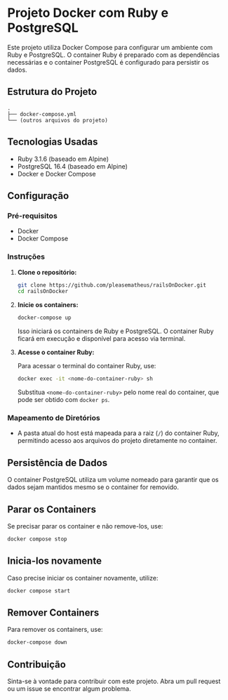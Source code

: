 
# Projeto Docker com Ruby e PostgreSQL

Este projeto utiliza Docker Compose para configurar um ambiente com Ruby e PostgreSQL. O container Ruby é preparado com as dependências necessárias e o container PostgreSQL é configurado para persistir os dados.

## Estrutura do Projeto

```
.
├── docker-compose.yml
└── (outros arquivos do projeto)
```

## Tecnologias Usadas

- Ruby 3.1.6 (baseado em Alpine)
- PostgreSQL 16.4 (baseado em Alpine)
- Docker e Docker Compose

## Configuração

### Pré-requisitos

- Docker
- Docker Compose

### Instruções

1. **Clone o repositório:**

   ```bash
   git clone https://github.com/pleasematheus/railsOnDocker.git
   cd railsOnDocker
   ```

2. **Inicie os containers:**

   ```bash
   docker-compose up
   ```

   Isso iniciará os containers de Ruby e PostgreSQL. O container Ruby ficará em execução e disponível para acesso via terminal.

3. **Acesse o container Ruby:**

   Para acessar o terminal do container Ruby, use:

   ```bash
   docker exec -it <nome-do-container-ruby> sh
   ```

   Substitua `<nome-do-container-ruby>` pelo nome real do container, que pode ser obtido com `docker ps`.

### Mapeamento de Diretórios

- A pasta atual do host está mapeada para a raiz (`/`) do container Ruby, permitindo acesso aos arquivos do projeto diretamente no container.

## Persistência de Dados

O container PostgreSQL utiliza um volume nomeado para garantir que os dados sejam mantidos mesmo se o container for removido.

## Parar os Containers

Se precisar parar os container e não remove-los, use:

```bash
docker compose stop
```

## Inicia-los novamente

Caso precise iniciar os container novamente, utilize:

```bash
docker compose start
```

## Remover Containers

Para remover os containers, use:

```bash
docker-compose down
```

## Contribuição

Sinta-se à vontade para contribuir com este projeto. Abra um pull request ou um issue se encontrar algum problema.